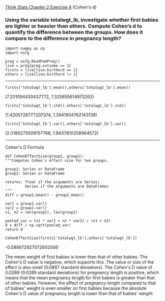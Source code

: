 [Think Stats Chapter 2 Exercise 4](http://greenteapress.com/thinkstats2/html/thinkstats2003.html#toc24) (Cohen's d)

### Using the variable totalwgt_lb, investigate whether first babies are lighter or heavier than others. Compute Cohen’s d to quantify the difference between the groups. How does it compare to the difference in pregnancy length?

    import numpy as np
    import nsfg

    preg = nsfg.ReadFemPreg()
    live = preg[preg.outcome == 1]
    firsts = live[live.birthord == 1]
    others = live[live.birthord != 1]
---
    
    firsts['totalwgt_lb'].mean(),others['totalwgt_lb'].mean()
(7.201094430437772, 7.325855614973262)

    firsts['totalwgt_lb'].std(),others['totalwgt_lb'].std()
(1.4205728777207374, 1.3941954762143138)

    firsts['totalwgt_lb'].var(),others['totalwgt_lb'].var()
(2.0180273009157768, 1.9437810258964572)

---

Cohen's D Formula

    def CohenEffectSize(group1, group2):
    """Computes Cohen's effect size for two groups.

    group1: Series or DataFrame
    group2: Series or DataFrame

    returns: float if the arguments are Series;
             Series if the arguments are DataFrames
    """
    diff = group1.mean() - group2.mean()

    var1 = group1.var()
    var2 = group2.var()
    n1, n2 = len(group1), len(group2)

    pooled_var = (n1 * var1 + n2 * var2) / (n1 + n2)
    d = diff / np.sqrt(pooled_var)
    return d

    CohenEffectSize(firsts['totalwgt_lb'],others['totalwgt_lb'])
-0.088672927072602006

The mean weight of first babies is lower than that of other babies. The Cohen's D value is negative, which supports this. The value or size of the effect is also small (0.0887 standard deviations). 
The Cohen's D value of 0.0289 (0.0289 standard deviations) for pregnancy length is positive, which means that the mean pregnancy length for first babies is greater than that of other babies. However, the effect of pregnancy length compared to that of babies' weight is even smaller on first babies because the absolute Cohen's D value of pregnancy length is lower than that of babies' weight.

